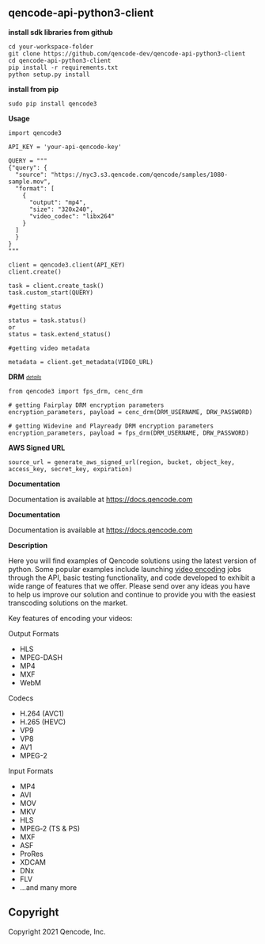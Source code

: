 ## qencode-api-python3-client


**install sdk libraries from github**

````
cd your-workspace-folder
git clone https://github.com/qencode-dev/qencode-api-python3-client
cd qencode-api-python3-client
pip install -r requirements.txt
python setup.py install
````
**install from pip**

````
sudo pip install qencode3
````

**Usage**

````
import qencode3

API_KEY = 'your-api-qencode-key'

QUERY = """
{"query": {
  "source": "https://nyc3.s3.qencode.com/qencode/samples/1080-sample.mov",
  "format": [
    {
      "output": "mp4",
      "size": "320x240",
      "video_codec": "libx264"
    }
  ]
  }
}
"""

client = qencode3.client(API_KEY)
client.create()

task = client.create_task()
task.custom_start(QUERY)
````

````
#getting status

status = task.status()
or
status = task.extend_status()
````

````
#getting video metadata

metadata = client.get_metadata(VIDEO_URL)
````

**DRM** <sub><sup>*[details](https://docs.qencode.com/api-reference/transcoding/#start_encode2___query__attributes--format__attributes--fps_drm__attributes)*</sup></sub>


````
from qencode3 import fps_drm, cenc_drm

# getting Fairplay DRM encryption parameters
encryption_parameters, payload = cenc_drm(DRM_USERNAME, DRW_PASSWORD)

# getting Widevine and Playready DRM encryption parameters
encryption_parameters, payload = fps_drm(DRM_USERNAME, DRW_PASSWORD)

````


**AWS Signed URL**

````
source_url = generate_aws_signed_url(region, bucket, object_key, access_key, secret_key, expiration)

````

**Documentation**

Documentation is available at <https://docs.qencode.com>

**Documentation**

Documentation is available at <https://docs.qencode.com>

**Description**

Here you will find examples of Qencode solutions using the latest version of python. Some popular examples include launching [video encoding](https://cloud.qencode.com/) jobs through the API, basic testing functionality, and code developed to exhibit a wide range of features that we offer. Please send over any ideas you have to help us improve our solution and continue to provide you with the easiest transcoding solutions on the market.

Key features of encoding your videos:

Output Formats
 * HLS 
 * MPEG-DASH 
 * MP4 
 * MXF 
 * WebM

Codecs
 * H.264 (AVC1) 
 * H.265 (HEVC) 
 * VP9 
 * VP8 
 * AV1 
 * MPEG-2

Input Formats
 * MP4 
 * AVI 
 * MOV 
 * MKV 
 * HLS 
 * MPEG‑2 (TS & PS) 
 * MXF 
 * ASF 
 * ProRes 
 * XDCAM 
 * DNx 
 * FLV 
 * ...and many more
 
  ## Copyright
  Copyright 2021 Qencode, Inc.
